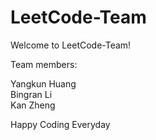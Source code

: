 # LeetCode-Team

Welcome to LeetCode-Team!

Team members:  

Yangkun Huang    
Bingran Li    
Kan Zheng    

Happy Coding Everyday
